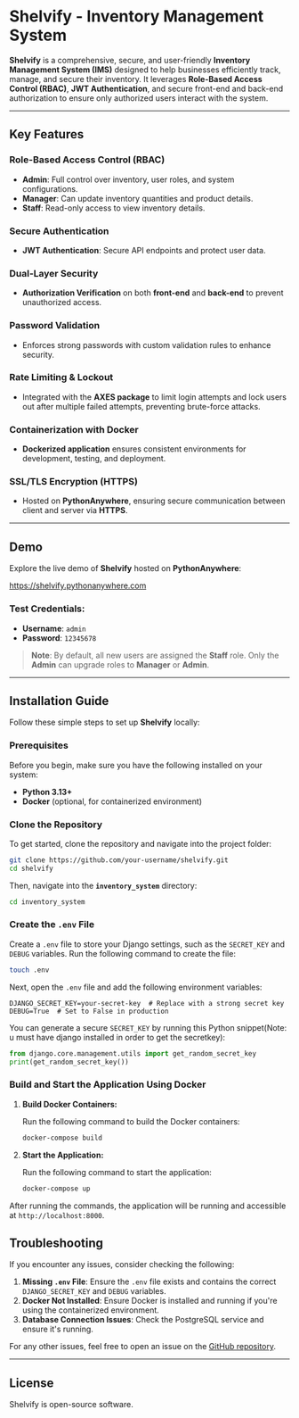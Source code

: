
# **Shelvify - Inventory Management System**

**Shelvify** is a comprehensive, secure, and user-friendly **Inventory Management System (IMS)** designed to help businesses efficiently track, manage, and secure their inventory. It leverages **Role-Based Access Control (RBAC)**, **JWT Authentication**, and secure front-end and back-end authorization to ensure only authorized users interact with the system.

---

## **Key Features**

### **Role-Based Access Control (RBAC)**

- **Admin**: Full control over inventory, user roles, and system configurations.
- **Manager**: Can update inventory quantities and product details.
- **Staff**: Read-only access to view inventory details.

### **Secure Authentication**

- **JWT Authentication**: Secure API endpoints and protect user data.

### **Dual-Layer Security**

- **Authorization Verification** on both **front-end** and **back-end** to prevent unauthorized access.

### **Password Validation**

- Enforces strong passwords with custom validation rules to enhance security.

### **Rate Limiting & Lockout**

- Integrated with the **AXES package** to limit login attempts and lock users out after multiple failed attempts, preventing brute-force attacks.

### **Containerization with Docker**

- **Dockerized application** ensures consistent environments for development, testing, and deployment.

### **SSL/TLS Encryption (HTTPS)**

- Hosted on **PythonAnywhere**, ensuring secure communication between client and server via **HTTPS**.

---

## **Demo**

Explore the live demo of **Shelvify** hosted on **PythonAnywhere**:

https://shelvify.pythonanywhere.com

### **Test Credentials:**

- **Username**: `admin`
- **Password**: `12345678`

> **Note**: By default, all new users are assigned the **Staff** role. Only the **Admin** can upgrade roles to **Manager** or **Admin**.

---

## **Installation Guide**

Follow these simple steps to set up **Shelvify** locally:

### **Prerequisites**

Before you begin, make sure you have the following installed on your system:

- **Python 3.13+**  
- **Docker** (optional, for containerized environment)

### **Clone the Repository**

To get started, clone the repository and navigate into the project folder:

```bash
git clone https://github.com/your-username/shelvify.git
cd shelvify
```

Then, navigate into the **`inventory_system`** directory:

```bash
cd inventory_system
```

### **Create the `.env` File**

Create a `.env` file to store your Django settings, such as the `SECRET_KEY` and `DEBUG` variables. Run the following command to create the file:

```bash
touch .env
```

Next, open the `.env` file and add the following environment variables:

```env
DJANGO_SECRET_KEY=your-secret-key  # Replace with a strong secret key
DEBUG=True  # Set to False in production
```

You can generate a secure `SECRET_KEY` by running this Python snippet(Note: u must have django installed in order to get the secretkey):

```python
from django.core.management.utils import get_random_secret_key
print(get_random_secret_key())
```

### **Build and Start the Application Using Docker**

1. **Build Docker Containers:**

   Run the following command to build the Docker containers:

   ```bash
   docker-compose build
   ```

2. **Start the Application:**

   Run the following command to start the application:

   ```bash
   docker-compose up
   ```

After running the commands, the application will be running and accessible at `http://localhost:8000`.


## **Troubleshooting**

If you encounter any issues, consider checking the following:

1. **Missing `.env` File**: Ensure the `.env` file exists and contains the correct `DJANGO_SECRET_KEY` and `DEBUG` variables.
2. **Docker Not Installed**: Ensure Docker is installed and running if you're using the containerized environment.
3. **Database Connection Issues**: Check the PostgreSQL service and ensure it's running.

For any other issues, feel free to open an issue on the [GitHub repository](https://github.com/your-username/shelvify/issues).

---

## **License**

Shelvify is open-source software.
